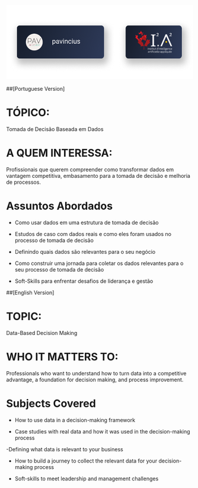 ![Header](./utils/Header.png)

##[Portuguese Version]

# TÓPICO: 
Tomada de Decisão Baseada em Dados

# A QUEM INTERESSA:
Profissionais que querem compreender como transformar dados em vantagem competitiva, embasamento para a tomada de decisão e melhoria de processos.

# Assuntos Abordados

- Como usar dados em uma estrutura de tomada de decisão

- Estudos de caso com dados reais e como eles foram usados no processo de tomada de decisão

- Definindo quais dados são relevantes para o seu negócio

- Como construir uma jornada para coletar os dados relevantes para o seu processo de tomada de decisão

- Soft-Skills para enfrentar desafios de liderança e gestão



##[English Version]

# TOPIC: 
Data-Based Decision Making

# WHO IT MATTERS TO:
Professionals who want to understand how to turn data into a competitive advantage, a foundation for decision making, and process improvement.

# Subjects Covered

- How to use data in a decision-making framework

- Case studies with real data and how it was used in the decision-making process

-Defining what data is relevant to your business

- How to build a journey to collect the relevant data for your decision-making process

- Soft-skills to meet leadership and management challenges
